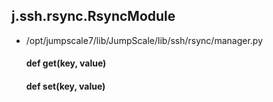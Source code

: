 ## j.ssh.rsync.RsyncModule

- /opt/jumpscale7/lib/JumpScale/lib/ssh/rsync/manager.py

    #### def get(key, value) 
    #### def set(key, value) 
